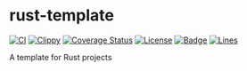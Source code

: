 # rust-template

[![CI](https://github.com/KaiserLancelot/rust-template/workflows/CI/badge.svg)](https://github.com/KaiserLancelot/rust-template/actions)
[![Clippy](https://github.com/KaiserLancelot/rust-template/workflows/Clippy/badge.svg)](https://github.com/KaiserLancelot/rust-template/actions)
[![Coverage Status](https://codecov.io/gh/KaiserLancelot/rust-template/branch/master/graph/badge.svg)](https://codecov.io/gh/KaiserLancelot/rust-template)
[![License](https://img.shields.io/github/license/KaiserLancelot/rust-template)](LICENSE)
[![Badge](https://img.shields.io/badge/link-996.icu-%23FF4D5B.svg?style=flat-square)](https://996.icu/#/en_US)
[![Lines](https://tokei.rs/b1/github/KaiserLancelot/rust-template)](https://github.com/Aaronepower/tokei)

A template for Rust projects
